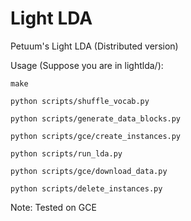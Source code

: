 Light LDA
=========
 Petuum's Light LDA (Distributed version)

 Usage (Suppose you are in lightlda/):

 ```
 make
 ```

 ```
 python scripts/shuffle_vocab.py
 ```

 ```
 python scripts/generate_data_blocks.py
 ```

 ```
 python scripts/gce/create_instances.py
 ```

 ```
 python scripts/run_lda.py
 ```
 
 ```
 python scripts/gce/download_data.py
 ```
 
 ```
 python scripts/delete_instances.py
 ```
 Note: Tested on GCE
